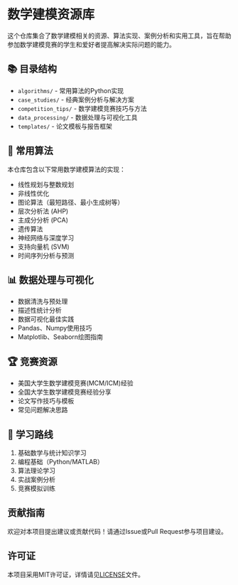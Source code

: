 # 数学建模资源库

这个仓库集合了数学建模相关的资源、算法实现、案例分析和实用工具，旨在帮助参加数学建模竞赛的学生和爱好者提高解决实际问题的能力。

## 📚 目录结构

- `algorithms/` - 常用算法的Python实现
- `case_studies/` - 经典案例分析与解决方案
- `competition_tips/` - 数学建模竞赛技巧与方法
- `data_processing/` - 数据处理与可视化工具
- `templates/` - 论文模板与报告框架

## 🔧 常用算法

本仓库包含以下常用数学建模算法的实现：

- 线性规划与整数规划
- 非线性优化
- 图论算法（最短路径、最小生成树等）
- 层次分析法 (AHP)
- 主成分分析 (PCA)
- 遗传算法
- 神经网络与深度学习
- 支持向量机 (SVM)
- 时间序列分析与预测

## 📊 数据处理与可视化

- 数据清洗与预处理
- 描述性统计分析
- 数据可视化最佳实践
- Pandas、Numpy使用技巧
- Matplotlib、Seaborn绘图指南

## 🏆 竞赛资源

- 美国大学生数学建模竞赛(MCM/ICM)经验
- 全国大学生数学建模竞赛经验分享
- 论文写作技巧与模板
- 常见问题解决思路

## 📝 学习路线

1. 基础数学与统计知识学习
2. 编程基础（Python/MATLAB）
3. 算法理论学习
4. 实战案例分析
5. 竞赛模拟训练

## 贡献指南

欢迎对本项目提出建议或贡献代码！请通过Issue或Pull Request参与项目建设。

## 许可证

本项目采用MIT许可证，详情请见[LICENSE](LICENSE)文件。